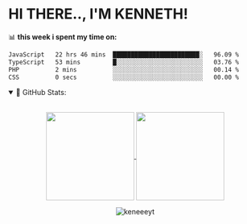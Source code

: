 # HI THERE.., I'M KENNETH! 


📊 **this week i spent my time on:**
<!--START_SECTION:waka-->

```txt
JavaScript   22 hrs 46 mins  ████████████████████████░   96.09 %
TypeScript   53 mins         █░░░░░░░░░░░░░░░░░░░░░░░░   03.76 %
PHP          2 mins          ░░░░░░░░░░░░░░░░░░░░░░░░░   00.14 %
CSS          0 secs          ░░░░░░░░░░░░░░░░░░░░░░░░░   00.00 %
```

<!--END_SECTION:waka-->

<details open="">
<summary>
 📔 GitHub Stats:
</summary>
<br>
<p align="center">
  <a href="https://github.com/keneeeyt">
    <img align="center"  height="175px" src="https://github-readme-stats.vercel.app/api?username=keneeeyt&show_icons=true&hide_border=true&title_color=94b4a4&amp&icon_color=FFFFFF&amp&text_color=FFFFFF&amp&bg_color=000000&count_private=true&include_all_commits=true"/>
  </a>
  <a href="https://github.com/keneeeyt">
    <img align="center" height="175px"  src="https://github-readme-stats.vercel.app/api/top-langs/?username=keneeeyt&text_color=FFFFFF&bg_color=000000&title_color=94b4a4&langs_count=15&layout=compact&hide_border=true" />
  </a>
</p>
  <p align="center"><img align="center" src="https://github-readme-streak-stats.herokuapp.com/?user=keneeeyt&text_color=FFFFFF&bg_color=000000&title_color=94b4a4&langs_count=15&layout=compact&hide_border=true" alt="keneeeyt" /></p>
</details>
